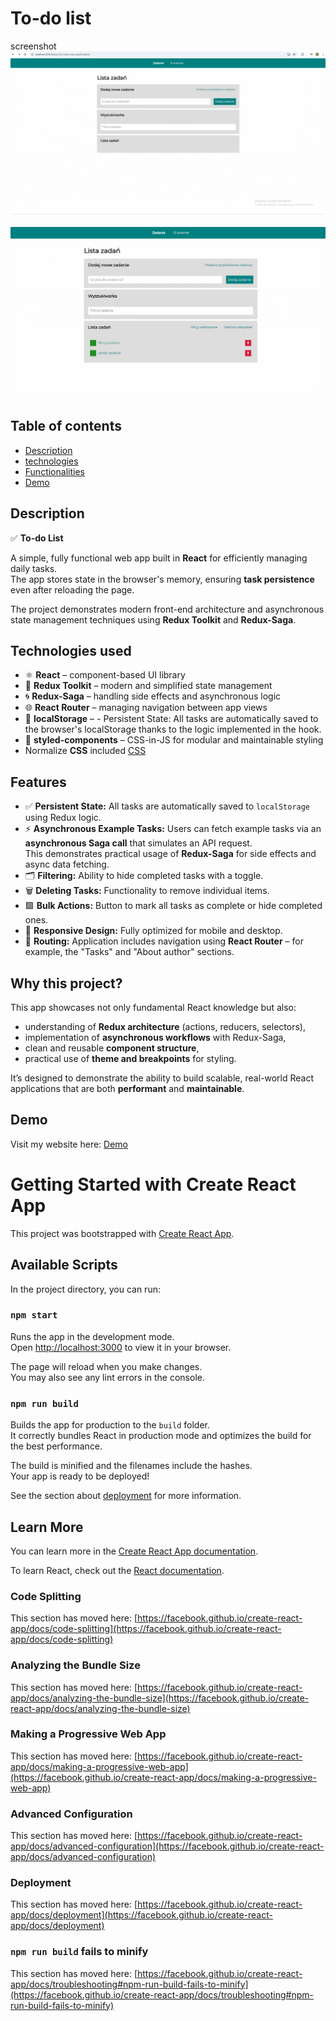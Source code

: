 # To-do list

screenshot
![To-do list](imageshot-min.gif)

![To-do-list-create-react-app](imagesfilter-min.gif)

## Table of contents

- [Description](#description)
- [technologies](#technologies-used)
- [Functionalities](#Functionalities)
- [Demo](#demo)

## Description

✅ **To-do List**

A simple, fully functional web app built in **React** for efficiently managing daily tasks.  
The app stores state in the browser's memory, ensuring **task persistence** even after reloading the page.

The project demonstrates modern front-end architecture and asynchronous state management techniques using **Redux Toolkit** and **Redux-Saga**.

## Technologies used

- ⚛️ **React** – component-based UI library
- 🧠 **Redux Toolkit** – modern and simplified state management
- 🌀 **Redux-Saga** – handling side effects and asynchronous logic
- 🌐 **React Router** – managing navigation between app views
- 💾 **localStorage** – - Persistent State: All tasks are automatically saved to the browser's localStorage thanks to the logic implemented in the hook.
- 🧩 **styled-components** – CSS-in-JS for modular and maintainable styling
- Normalize **CSS** included [CSS](https://cdnjs.com/libraries/normalize)

## Features

- ✅ **Persistent State:** All tasks are automatically saved to `localStorage` using Redux logic.
- ⚡ **Asynchronous Example Tasks:** Users can fetch example tasks via an **asynchronous Saga call** that simulates an API request.  
  This demonstrates practical usage of **Redux-Saga** for side effects and async data fetching.
- 🗂️ **Filtering:** Ability to hide completed tasks with a toggle.
- 🗑️ **Deleting Tasks:** Functionality to remove individual items.
- 🟩 **Bulk Actions:** Button to mark all tasks as complete or hide completed ones.
- 🎨 **Responsive Design:** Fully optimized for mobile and desktop.
- 🧭 **Routing:** Application includes navigation using **React Router** – for example, the "Tasks" and "About author" sections.

## Why this project?

This app showcases not only fundamental React knowledge but also:
- understanding of **Redux architecture** (actions, reducers, selectors),
- implementation of **asynchronous workflows** with Redux-Saga,
- clean and reusable **component structure**,
- practical use of **theme and breakpoints** for styling.

It’s designed to demonstrate the ability to build scalable, real-world React applications that are both **performant** and **maintainable**.

## Demo

Visit my website here: [Demo](https://maciekinit.github.io/todoes-list-create-react-app/)

# Getting Started with Create React App

This project was bootstrapped with [Create React App](https://github.com/facebook/create-react-app).

## Available Scripts

In the project directory, you can run:

### `npm start`

Runs the app in the development mode.\
Open [http://localhost:3000](http://localhost:3000) to view it in your browser.

The page will reload when you make changes.\
You may also see any lint errors in the console.

### `npm run build`

Builds the app for production to the `build` folder.\
It correctly bundles React in production mode and optimizes the build for the best performance.

The build is minified and the filenames include the hashes.\
Your app is ready to be deployed!

See the section about [deployment](https://facebook.github.io/create-react-app/docs/deployment) for more information.

## Learn More

You can learn more in the [Create React App documentation](https://facebook.github.io/create-react-app/docs/getting-started).

To learn React, check out the [React documentation](https://reactjs.org/).

### Code Splitting

This section has moved here: [https://facebook.github.io/create-react-app/docs/code-splitting](https://facebook.github.io/create-react-app/docs/code-splitting)

### Analyzing the Bundle Size

This section has moved here: [https://facebook.github.io/create-react-app/docs/analyzing-the-bundle-size](https://facebook.github.io/create-react-app/docs/analyzing-the-bundle-size)

### Making a Progressive Web App

This section has moved here: [https://facebook.github.io/create-react-app/docs/making-a-progressive-web-app](https://facebook.github.io/create-react-app/docs/making-a-progressive-web-app)

### Advanced Configuration

This section has moved here: [https://facebook.github.io/create-react-app/docs/advanced-configuration](https://facebook.github.io/create-react-app/docs/advanced-configuration)

### Deployment

This section has moved here: [https://facebook.github.io/create-react-app/docs/deployment](https://facebook.github.io/create-react-app/docs/deployment)

### `npm run build` fails to minify

This section has moved here: [https://facebook.github.io/create-react-app/docs/troubleshooting#npm-run-build-fails-to-minify](https://facebook.github.io/create-react-app/docs/troubleshooting#npm-run-build-fails-to-minify)
